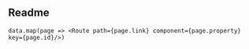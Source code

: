## Readme



```data.map(page => <Route path={page.link} component={page.property} key={page.id}/>)```
